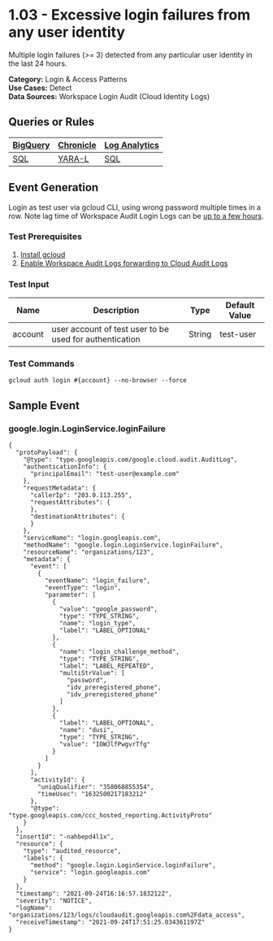 # 1.03 - Excessive login failures from any user identity
Multiple login failures (>= 3) detected from any particular user identity in the last 24 hours.


**Category:** Login & Access Patterns
</br>
**Use Cases:** Detect
</br>
**Data Sources:** Workspace Login Audit (Cloud Identity Logs)
</br>



## Queries or Rules
[BigQuery](https://cloud.google.com/bigquery/) | [Chronicle](https://chronicle.security/) | [Log Analytics](https://cloud.google.com/logging/docs/log-analytics)
--- | --- | ---
[SQL](../../backends/bigquery/sql/1_03_excessive_login_failures.sql) | [YARA-L](../../backends/chronicle/yaral/1_03_excessive_login_failures.yaral) | [SQL](../../backends/log_analytics/sql/1_03_excessive_login_failures.sql)

## Event Generation

Login as test user via gcloud CLI, using wrong password multiple times in a row.
Note lag time of Workspace Audit Login Logs can be [up to a few hours](https://support.google.com/a/answer/7061566?hl=en).





### Test Prerequisites
1. [Install gcloud](https://cloud.google.com/sdk/docs/install)
1. [Enable Workspace Audit Logs forwarding to Cloud Audit Logs](https://cloud.google.com/logging/docs/audit/configure-gsuite-audit-logs)


### Test Input
| Name | Description | Type | Default Value |
|------|-------------|------|---------------|
| account | user account of test user to be used for authentication | String | test-user|

### Test Commands
```
gcloud auth login #{account} --no-browser --force
```



## Sample Event


### google.login.LoginService.loginFailure
```
{
  "protoPayload": {
    "@type": "type.googleapis.com/google.cloud.audit.AuditLog",
    "authenticationInfo": {
      "principalEmail": "test-user@example.com"
    },
    "requestMetadata": {
      "callerIp": "203.0.113.255",
      "requestAttributes": {
      },
      "destinationAttributes": {
      }
    },
    "serviceName": "login.googleapis.com",
    "methodName": "google.login.LoginService.loginFailure",
    "resourceName": "organizations/123",
    "metadata": {
      "event": [
        {
          "eventName": "login_failure",
          "eventType": "login",
          "parameter": [
            {
              "value": "google_password",
              "type": "TYPE_STRING",
              "name": "login_type",
              "label": "LABEL_OPTIONAL"
            },
            {
              "name": "login_challenge_method",
              "type": "TYPE_STRING",
              "label": "LABEL_REPEATED",
              "multiStrValue": [
                "password",
                "idv_preregistered_phone",
                "idv_preregistered_phone"
              ]
            },
            {
              "label": "LABEL_OPTIONAL",
              "name": "dusi",
              "type": "TYPE_STRING",
              "value": "IOWJlfPwgvrTfg"
            }
          ]
        }
      ],
      "activityId": {
        "uniqQualifier": "358068855354",
        "timeUsec": "1632500217183212"
      },
      "@type": "type.googleapis.com/ccc_hosted_reporting.ActivityProto"
    }
  },
  "insertId": "-nahbepd4l1x",
  "resource": {
    "type": "audited_resource",
    "labels": {
      "method": "google.login.LoginService.loginFailure",
      "service": "login.googleapis.com"
    }
  },
  "timestamp": "2021-09-24T16:16:57.183212Z",
  "severity": "NOTICE",
  "logName": "organizations/123/logs/cloudaudit.googleapis.com%2Fdata_access",
  "receiveTimestamp": "2021-09-24T17:51:25.034361197Z"
}
```


